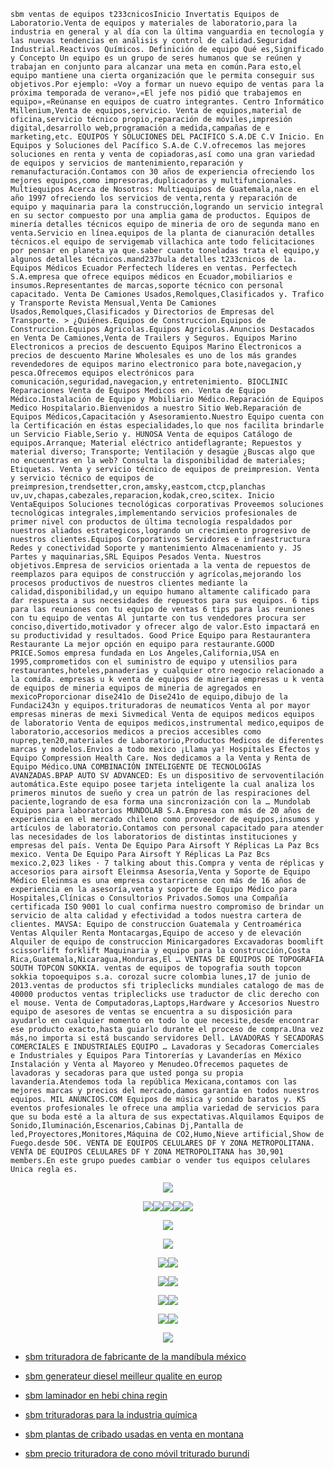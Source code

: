 
```
sbm ventas de equipos t233cnicosInicio Invertatis Equipos de Laboratorio.Venta de equipos y materiales de laboratorio,para la industria en general y al día con la última vanguardia en tecnología y las nuevas tendencias en análisis y control de calidad.Seguridad Industrial.Reactivos Químicos. Definición de equipo Qué es,Significado y Concepto Un equipo es un grupo de seres humanos que se reúnen y trabajan en conjunto para alcanzar una meta en común.Para esto,el equipo mantiene una cierta organización que le permita conseguir sus objetivos.Por ejemplo: «Voy a formar un nuevo equipo de ventas para la próxima temporada de verano»,«El jefe nos pidió que trabajemos en equipo»,«Reúnanse en equipos de cuatro integrantes. Centro Informático Millenium,Venta de equipos,servicio. Venta de equipos,material de oficina,servicio técnico propio,reparación de móviles,impresión digital,desarrollo web,programación a medida,campañas de e marketing,etc. EQUIPOS Y SOLUCIONES DEL PACIFICO S.A.DE C.V Inicio. En Equipos y Soluciones del Pacífico S.A.de C.V.ofrecemos las mejores soluciones en renta y venta de copiadoras,así como una gran variedad de equipos y servicios de mantenimiento,reparación y remanufacturación.Contamos con 30 años de experiencia ofreciendo los mejores equipos,como impresoras,duplicadoras y multifuncionales. Multiequipos Acerca de Nosotros: Multiequipos de Guatemala,nace en el año 1997 ofreciendo los servicios de venta,renta y reparación de equipo y maquinaria para la construcción,logrando un servicio integral en su sector compuesto por una amplia gama de productos. Equipos de minería detalles técnicos equipo de mineria de oro de segunda mano en venta.Servicio en línea.equipos de la planta de cianuración detalles técnicos.el equipo de servigemab villachica ante todo felicitaciones por pensar en planeta ya que.saber cuanto toneladas trata el equipo,y algunos detalles técnicos.mand237bula detalles t233cnicos de la. Equipos Médicos Ecuador Perfectech líderes en ventas. Perfectech S.A.empresa que ofrece equipos médicos en Ecuador,mobiliarios e insumos.Representantes de marcas,soporte técnico con personal capacitado. Venta De Camiones Usados,Remolques,Clasificados y. Trafico y Transporte Revista Mensual,Venta De Camiones Usados,Remolques,Clasificados y Directorios de Empresas del Transporte. > ¿Quiénes.Equipos de Construccion.Equipos de Construccion.Equipos Agricolas.Equipos Agricolas.Anuncios Destacados en Venta De Camiones,Venta de Trailers y Seguros. Equipos Marino Electronicos a precios de descuento Equipos Marino Electronicos a precios de descuento Marine Wholesales es uno de los más grandes revendedores de equipos marino electronico para bote,navegacion,y pesca.Ofrecemos equipos electrónicos para comunicación,seguridad,navegacion,y entretenimiento. BIOCLINIC Reparaciones Venta de Equipos Medicos en. Venta de Equipo Médico.Instalación de Equipo y Mobiliario Médico.Reparación de Equipos Medico Hospitalario.Bienvenidos a nuestro Sitio Web.Reparación de Equipos Médicos,Capacitación y Asesoramiento.Nuestro Equipo cuenta con la Certificación en éstas especialidades,lo que nos facilita brindarle un Servicio Fiable,Serio y. HUNOSA Venta de equipos Catálogo de equipos.Arranque; Material eléctrico antideflagrante; Repuestos y material diverso; Transporte; Ventilación y desagüe ¿Buscas algo que no encuentras en la web? Consulta la disponibilidad de materiales; Etiquetas. Venta y servicio técnico de equipos de preimpresion. Venta y servicio técnico de equipos de preimpresion,trendsetter,cron,amsky,eastcom,ctcp,planchas uv,uv,chapas,cabezales,reparacion,kodak,creo,scitex. Inicio VentaEquipos Soluciones tecnológicas corporativas Proveemos soluciones tecnológicas integrales,implementando servicios profesionales de primer nivel con productos de última tecnología respaldados por nuestros aliados estrategicos,logrando un crecimiento progresivo de nuestros clientes.Equipos Corporativos Servidores e infraestructura Redes y conectividad Soporte y mantenimiento Almacenamiento y. JS Partes y maquinarias,SRL Equipos Pesados Venta. Nuestros objetivos.Empresa de servicios orientada a la venta de repuestos de reemplazos para equipos de construcción y agrícolas,mejorando los procesos productivos de nuestros clientes mediante la calidad,disponibilidad,y un equipo humano altamente calificado para dar respuesta a sus necesidades de repuestos para sus equipos. 6 tips para las reuniones con tu equipo de ventas 6 tips para las reuniones con tu equipo de ventas Al juntarte con tus vendedores procura ser conciso,divertido,motivador y ofrecer algo de valor.Esto impactará en su productividad y resultados. Good Price Equipo para Restaurantera Restaurante La mejor opción en equipo para restaurante.GOOD PRICE.Somos empresa fundada en Los Angeles,California,USA en 1995,comprometidos con el suministro de equipo y utensilios para restaurantes,hoteles,panaderias y cualquier otro negocio relacionado a la comida. empresas u k venta de equipos de mineria empresas u k venta de equipos de mineria equipos de mineria de agregados en mexicoProporcionar dise241o de Dise241o de equipo,dibujo de la Fundaci243n y equipos.trituradoras de neumaticos Venta al por mayor empresas mineras de mexi Sivmedical Venta de equipos medicos equipos de laboratorio Venta de equipos medicos,instrumental medico,equipos de laboratorio,accesorios medicos a precios accesibles como nuprep,ten20,materiales de Laboratorio,Productos Medicos de diferentes marcas y modelos.Envios a todo mexico ¡Llama ya! Hospitales Efectos y Equipo Compression Health Care. Nos dedicamos a la Venta y Renta de Equipo Médico.UNA COMBINACIÓN INTELIGENTE DE TECNOLOGÍAS AVANZADAS.BPAP AUTO SV ADVANCED: Es un dispositivo de servoventilación automática.Este equipo posee tarjeta inteligente la cual analiza los primeros minutos de sueño y crea un patrón de las respiraciones del paciente,logrando de esa forma una sincronización con la … Mundolab Equipos para laboratorios MUNDOLAB S.A.Empresa con más de 20 años de experiencia en el mercado chileno como proveedor de equipos,insumos y artículos de laboratorio.Contamos con personal capacitado para atender las necesidades de los laboratorios de distintas instituciones y empresas del país. Venta De Equipo Para Airsoft Y Réplicas La Paz Bcs mexico. Venta De Equipo Para Airsoft Y Réplicas La Paz Bcs mexico.2,023 likes · 7 talking about this.Compra y venta de réplicas y accesorios para airsoft Eleinmsa Asesoría,Venta y Soporte de Equipo Médico Eleinmsa es una empresa costarricense con más de 16 años de experiencia en la asesoría,venta y soporte de Equipo Médico para Hospitales,Clínicas o Consultorios Privados.Somos una Compañía certificada ISO 9001 lo cual confirma nuestro compromiso de brindar un servicio de alta calidad y efectividad a todos nuestra cartera de clientes. MAVSA: Equipo de construccion Guatemala y Centroamérica Ventas Alquiler Renta Montacargas,Equipo de acceso y de elevación Alquiler de equipo de construccion Minicargadores Excavadoras boomlift scissorlift forklift Maquinaria y equipo para la construcción,Costa Rica,Guatemala,Nicaragua,Honduras,El … VENTAS DE EQUIPOS DE TOPOGRAFIA SOUTH TOPCON SOKKIA. ventas de equipos de topografia south topcon sokkia topoequipos s.a. corozal sucre colombia lunes,17 de junio de 2013.ventas de productos sfi tripleclicks mundiales catalogo de mas de 40000 productos ventas tripleclicks use traductor de clic derecho con el mouse. Venta de Computadoras,Laptops,Hardware y Accesorios Nuestro equipo de asesores de ventas se encuentra a su disposición para ayudarlo en cualquier momento en todo lo que necesite,desde encontrar ese producto exacto,hasta guiarlo durante el proceso de compra.Una vez más,no importa si está buscando servidores Dell. LAVADORAS Y SECADORAS COMERCIALES E INDUSTRIALES EQUIPO … Lavadoras y Secadoras Comerciales e Industriales y Equipos Para Tintorerías y Lavanderías en México Instalación y Venta al Mayoreo y Menudeo.Ofrecemos paquetes de lavadoras y secadoras para que usted ponga su propia lavandería.Atendemos toda la república Mexicana,contamos con las mejores marcas y precios del mercado,damos garantía en todos nuestros equipos. MIL ANUNCIOS.COM Equipos de música y sonido baratos y. KS eventos profesionales le ofrece una amplia variedad de servicios para que su boda esté a la altura de sus expectativas.Alquilamos Equipos de Sonido,Iluminación,Escenarios,Cabinas Dj,Pantalla de led,Proyectores,Monitores,Máquina de CO2,Humo,Nieve artificial,Show de Fuego.desde 50€. VENTA DE EQUIPOS CELULARES DF Y ZONA METROPOLITANA. VENTA DE EQUIPOS CELULARES DF Y ZONA METROPOLITANA has 30,901 members.En este grupo puedes cambiar o vender tus equipos celulares Unica regla es. 
```

<div align="center">

<a href="https://es-crusher.shibang-china.com/github&k=sbm+ventas+de+equipos+t233cnicos"><img src="https://static.shibang-china.com/es/crusher/logo.jpg"></a>

<a href="https://es-crusher.shibang-china.com/github&k=sbm+ventas+de+equipos+t233cnicos"><img src="https://static.shibang-china.com/es/crusher/index.jpg"></a><a href="https://es-crusher.shibang-china.com/material.htmlgithub&k=sbm+ventas+de+equipos+t233cnicos"><img src="https://static.shibang-china.com/es/crusher/material.jpg"></a><a href="https://es-crusher.shibang-china.com/application.htmlgithub&k=sbm+ventas+de+equipos+t233cnicos"><img src="https://static.shibang-china.com/es/crusher/application.jpg"></a><a href="https://es-crusher.shibang-china.com/aboutus.htmlgithub&k=sbm+ventas+de+equipos+t233cnicos"><img src="https://static.shibang-china.com/es/crusher/aboutus.jpg"></a><a href="https://es-crusher.shibang-china.com/contact.htmlgithub&k=sbm+ventas+de+equipos+t233cnicos"><img src="https://static.shibang-china.com/es/crusher/contact.jpg"></a>

<a href="https://es-crusher.shibang-china.com/github&k=sbm+ventas+de+equipos+t233cnicos"><img src="https://static.shibang-china.com/es/crusher/banner.jpg"></a>

<a href="https://swt.shibang-china.com/github&k=sbm+ventas+de+equipos+t233cnicos"><img src="https://static.shibang-china.com/es/crusher/text.jpg"></a>

<a href="https://swt.shibang-china.com/github&k=sbm+ventas+de+equipos+t233cnicos"><img src="https://static.shibang-china.com/es/crusher/chat.jpg"></a><a href="https://es-crusher.shibang-china.com/contact.htmlgithub&k=sbm+ventas+de+equipos+t233cnicos"><img src="https://static.shibang-china.com/es/crusher/message.jpg"></a>

<a href="https://es-crusher.shibang-china.com/products/pe.htmlgithub&k=sbm+ventas+de+equipos+t233cnicos"><img src="https://static.shibang-china.com/es/crusher/pe.jpg"></a><a href="https://es-crusher.shibang-china.com/products/pf.htmlgithub&k=sbm+ventas+de+equipos+t233cnicos"><img src="https://static.shibang-china.com/es/crusher/pf.jpg"></a>

<a href="https://es-crusher.shibang-china.com/products/hpt.htmlgithub&k=sbm+ventas+de+equipos+t233cnicos"><img src="https://static.shibang-china.com/es/crusher/hpt.jpg"></a><a href="https://es-crusher.shibang-china.com/products/vsi.htmlgithub&k=sbm+ventas+de+equipos+t233cnicos"><img src="https://static.shibang-china.com/es/crusher/vsi.jpg"></a>

<a href="https://es-crusher.shibang-china.com/products/klv.htmlgithub&k=sbm+ventas+de+equipos+t233cnicos"><img src="https://static.shibang-china.com/es/crusher/klv.jpg"></a><a href="https://es-crusher.shibang-china.com/products/portable.htmlgithub&k=sbm+ventas+de+equipos+t233cnicos"><img src="https://static.shibang-china.com/es/crusher/portable.jpg"></a>

<a href="https://swt.shibang-china.com/github&k=sbm+ventas+de+equipos+t233cnicos"><img src="https://static.shibang-china.com/es/crusher/case.jpg"></a>

</div>


* [sbm trituradora de fabricante de la mandíbula méxico](sbm%20trituradora%20de%20fabricante%20de%20la%20mand%C3%ADbula%20m%C3%A9xico.md)

* [sbm generateur diesel meilleur qualite en europ](sbm%20generateur%20diesel%20meilleur%20qualite%20en%20europ.md)

* [sbm laminador en hebi china regin](sbm%20laminador%20en%20hebi%20china%20regin.md)

* [sbm trituradoras para la industria química](sbm%20trituradoras%20para%20la%20industria%20qu%C3%ADmica.md)

* [sbm plantas de cribado usadas en venta en montana](sbm%20plantas%20de%20cribado%20usadas%20en%20venta%20en%20montana.md)

* [sbm precio trituradora de cono móvil triturado burundi](sbm%20precio%20trituradora%20de%20cono%20m%C3%B3vil%20triturado%20burundi.md)